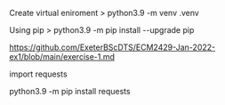 Create virtual eniroment > python3.9 -m venv .venv

Using pip > python3.9 -m pip install --upgrade pip

https://github.com/ExeterBScDTS/ECM2429-Jan-2022-ex1/blob/main/exercise-1.md

import requests

python3.9 -m pip install requests 


